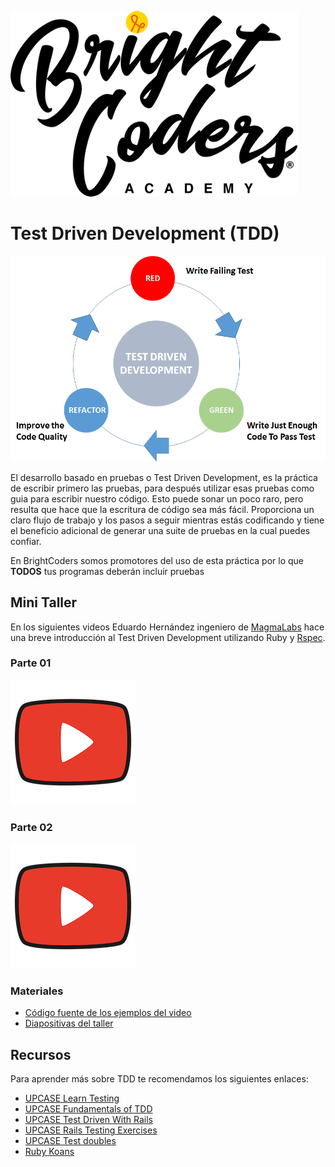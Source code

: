 ![BrightCoders Logo](../../img/logo-bc.png)

# Test Driven Development (TDD)
![TDD](img/tdd.png)

El desarrollo basado en pruebas o Test Driven Development, es la práctica de escribir primero las pruebas, para después utilizar esas pruebas como guia para escribir nuestro código. Esto puede sonar un poco raro, pero resulta que hace que la escritura de código sea más fácil. Proporciona un claro flujo de trabajo y los pasos a seguir mientras estás codificando y tiene el beneficio adicional de generar una suite de pruebas en la cual puedes confiar.

En BrightCoders somos promotores del uso de esta práctica por lo que **TODOS** tus programas deberán incluir pruebas

## Mini Taller

En los siguientes videos Eduardo Hernández ingeniero de [MagmaLabs](https://www.magmalabs.io/) hace una breve introducción al Test Driven Development utilizando Ruby y [Rspec](https://rspec.info/).

### Parte 01 

[![Video](img/video-logo.png)](https://drive.google.com/file/d/1ylM6Je1oRAcSnG8mOBIJKu0DEBMUvyNb/preview)

### Parte 02
[![Video](img/video-logo.png)](https://drive.google.com/file/d/1vuSYZNwQoE37YDaIzvJjEERu4KVRAGQN/preview)

### Materiales
- [Código fuente de los ejemplos del video](https://github.com/bright-coders/tdd-workshop)
- [Diapositivas del taller](https://drive.google.com/file/d/17jU3Yz5xJmx82rZWoVv7QaJoW9Na4Rif/view?usp=sharing)

## Recursos

Para aprender más sobre TDD te recomendamos los siguientes enlaces: 
- [UPCASE Learn Testing](https://thoughtbot.com/upcase/testing)
- [UPCASE Fundamentals of TDD](https://thoughtbot.com/upcase/fundamentals-of-tdd)
- [UPCASE Test Driven With Rails](https://thoughtbot.com/upcase/test-driven-rails)
- [UPCASE Rails Testing Exercises](https://thoughtbot.com/upcase/rails-testing-exercises)
- [UPCASE Test doubles](https://thoughtbot.com/upcase/test-doubles) 
- [Ruby Koans](http://www.rubykoans.com/)


